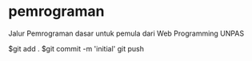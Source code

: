 # pemrograman
Jalur Pemrograman dasar untuk pemula dari Web Programming UNPAS


<!-- Git -->
$git add .
$git commit -m 'initial'
git push